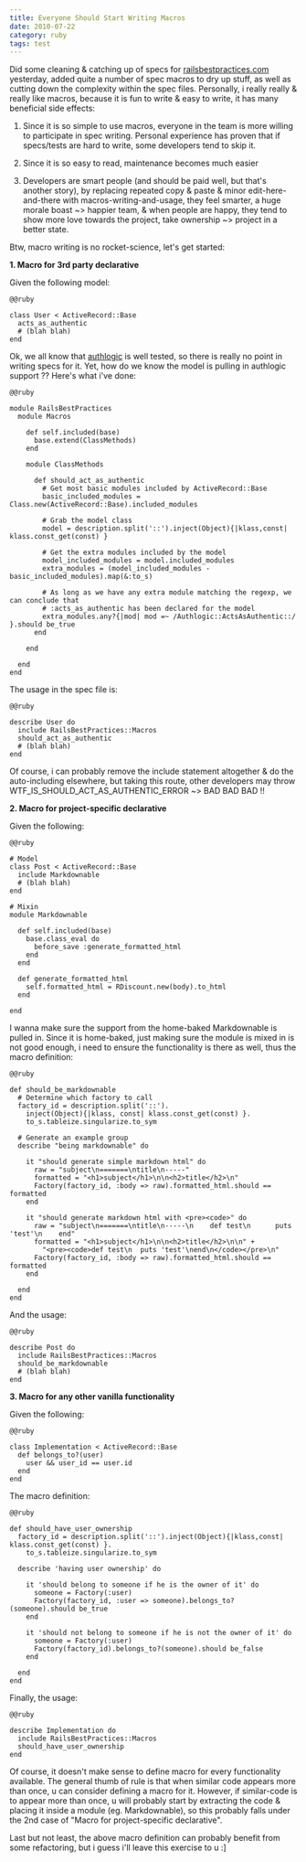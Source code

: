 ```yaml
--- 
title: Everyone Should Start Writing Macros
date: 2010-07-22
category: ruby
tags: test
---
```

Did some cleaning & catching up of specs for
[railsbestpractices.com](http://rails-bestpractices.com) yesterday, added quite a
number of spec macros to dry up stuff, as well as cutting down the complexity within
the spec files. Personally, i really really & really like macros, because it is fun
to write &  easy to write, it has many beneficial side effects:

1. Since it is so simple to use macros, everyone in the team is more willing to
participate in spec writing. Personal experience has proven that if specs/tests
are hard to write, some developers tend to skip it.

2. Since it is so easy to read, maintenance becomes much easier

3. Developers are smart people (and should be paid well, but that's another story),
by replacing repeated copy & paste & minor edit-here-and-there with
macros-writing-and-usage, they feel smarter, a huge morale boast ~> happier team, &
when people are happy, they tend to show more love towards the project, take
ownership ~> project in a better state.

Btw, macro writing is no rocket-science, let's get started:

**1. Macro for 3rd party declarative**

Given the following model:

    @@ruby

    class User < ActiveRecord::Base
      acts_as_authentic
      # (blah blah)
    end

Ok, we all know that [authlogic](http://github.com/binarylogic/authlogic) is well tested,
so there is really no point in writing specs for it. Yet, how do we know the model is
pulling in authlogic support ?? Here's what i've done:

    @@ruby

    module RailsBestPractices
      module Macros

        def self.included(base)
          base.extend(ClassMethods)
        end

        module ClassMethods

          def should_act_as_authentic
            # Get most basic modules included by ActiveRecord::Base
            basic_included_modules = Class.new(ActiveRecord::Base).included_modules

            # Grab the model class
            model = description.split('::').inject(Object){|klass,const| klass.const_get(const) }

            # Get the extra modules included by the model
            model_included_modules = model.included_modules
            extra_modules = (model_included_modules - basic_included_modules).map(&:to_s)

            # As long as we have any extra module matching the regexp, we can conclude that
            # :acts_as_authentic has been declared for the model
            extra_modules.any?{|mod| mod =~ /Authlogic::ActsAsAuthentic::/ }.should be_true
          end

        end

      end
    end

The usage in the spec file is:

    @@ruby

    describe User do
      include RailsBestPractices::Macros
      should_act_as_authentic
      # (blah blah)
    end

Of course, i can probably remove the include  statement altogether & do the auto-including
elsewhere, but taking this route, other developers may throw
WTF\_IS\_SHOULD\_ACT\_AS\_AUTHENTIC\_ERROR ~> BAD BAD BAD !!

**2. Macro for project-specific declarative**

Given the following:

    @@ruby

    # Model
    class Post < ActiveRecord::Base
      include Markdownable
      # (blah blah)
    end

    # Mixin
    module Markdownable

      def self.included(base)
        base.class_eval do
          before_save :generate_formatted_html
        end
      end

      def generate_formatted_html
        self.formatted_html = RDiscount.new(body).to_html
      end

    end

I wanna make sure the support from the home-baked Markdownable is pulled in. Since it is home-baked,
just making sure the module is mixed in is not good enough, i need to ensure the functionality is
there as well, thus the macro definition:

    @@ruby

    def should_be_markdownable
      # Determine which factory to call
      factory_id = description.split('::').
        inject(Object){|klass, const| klass.const_get(const) }.
        to_s.tableize.singularize.to_sym

      # Generate an example group
      describe "being markdownable" do

        it "should generate simple markdown html" do
          raw = "subject\n=======\ntitle\n-----"
          formatted = "<h1>subject</h1>\n\n<h2>title</h2>\n"
          Factory(factory_id, :body => raw).formatted_html.should == formatted
        end

        it "should generate markdown html with <pre><code>" do
          raw = "subject\n=======\ntitle\n-----\n    def test\n      puts 'test'\n    end"
          formatted = "<h1>subject</h1>\n\n<h2>title</h2>\n\n" +
            "<pre><code>def test\n  puts 'test'\nend\n</code></pre>\n"
          Factory(factory_id, :body => raw).formatted_html.should == formatted
        end

      end
    end

And the usage:

    @@ruby

    describe Post do
      include RailsBestPractices::Macros
      should_be_markdownable
      # (blah blah)
    end

**3. Macro for any other vanilla functionality**

Given the following:

    @@ruby

    class Implementation < ActiveRecord::Base
      def belongs_to?(user)
        user && user_id == user.id
      end
    end

The macro definition:

    @@ruby

    def should_have_user_ownership
      factory_id = description.split('::').inject(Object){|klass,const| klass.const_get(const) }.
        to_s.tableize.singularize.to_sym

      describe 'having user ownership' do

        it 'should belong to someone if he is the owner of it' do
          someone = Factory(:user)
          Factory(factory_id, :user => someone).belongs_to?(someone).should be_true
        end

        it 'should not belong to someone if he is not the owner of it' do
          someone = Factory(:user)
          Factory(factory_id).belongs_to?(someone).should be_false
        end

      end
    end

Finally, the usage:

    @@ruby

    describe Implementation do
      include RailsBestPractices::Macros
      should_have_user_ownership
    end

Of course, it doesn't make sense to define macro for every functionality available. The general
thumb of rule is that when similar code appears more than once, u can consider defining a macro for
it. However, if similar-code is to appear more than once, u will probably start by extracting the
code & placing it inside a module (eg. Markdownable), so this probably falls under the 2nd case of
"Macro for project-specific declarative".

Last but not least, the above macro definition can probably benefit from some refactoring, but i
guess i'll leave this exercise to u :]
